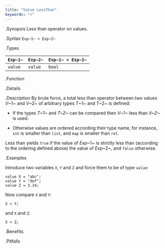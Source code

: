 ```yaml
---
title: "Value LessThan"
keywords: "<"
---
```


.Synopsis
Less than operator on values.

.Syntax
`Exp~1~ < Exp~2~`

.Types


| `Exp~1~` | `Exp~2~` | `Exp~1~ < Exp~2~`  |
| --- | --- | --- |
| `value`   |  `value`  | `bool`                |


.Function

.Details

.Description
By brute force, a total less than operator between two values _V_~1~ and _V_~2~ of arbitrary types _T_~1~ and _T_~2~ is defined:

*  If the types _T~1~_ and _T~2~_ can be compared then _V~1~_ less than _V~2~_ is used.

*  Otherwise values are ordered according their type name, for instance, `int` is smaller than `list`, and `map` is smaller than `rel`.


Less than yields `true` if the value of _Exp_~1~ is strictly less
than (according to the ordering defined above) the value of _Exp_~2~, and `false` otherwise.

.Examples

Introduce two variables `X`, `Y` and `Z` and force them to be of type `value`:
```rascal-shell,continue
value X = "abc";
value Y = "def";
value Z = 3.14;
```
Now compare `X` and `Y`:
```rascal-shell,continue
X < Y;
```
and `X` and `Z`:
```rascal-shell,continue
X < Z;
```

.Benefits

.Pitfalls


